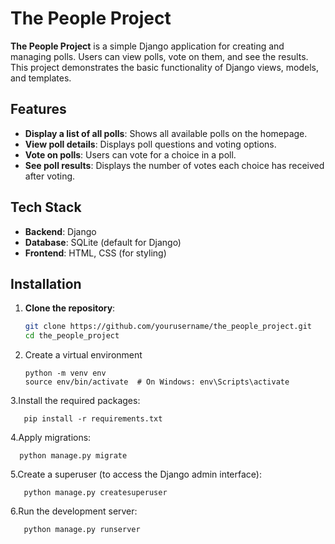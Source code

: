 # The People Project

**The People Project** is a simple Django application for creating and managing polls. Users can view polls, vote on them, and see the results. This project demonstrates the basic functionality of Django views, models, and templates.

## Features

- **Display a list of all polls**: Shows all available polls on the homepage.
- **View poll details**: Displays poll questions and voting options.
- **Vote on polls**: Users can vote for a choice in a poll.
- **See poll results**: Displays the number of votes each choice has received after voting.

## Tech Stack

- **Backend**: Django
- **Database**: SQLite (default for Django)
- **Frontend**: HTML, CSS (for styling)

## Installation

1. **Clone the repository**:

   ```bash
   git clone https://github.com/yourusername/the_people_project.git
   cd the_people_project

 2. Create a virtual environment
  
        python -m venv env
        source env/bin/activate  # On Windows: env\Scripts\activate

3.Install the required packages:

       pip install -r requirements.txt

4.Apply migrations:
      
      python manage.py migrate

5.Create a superuser (to access the Django admin interface):
    
       python manage.py createsuperuser

6.Run the development server:

       python manage.py runserver




